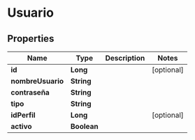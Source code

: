

# Usuario


## Properties

| Name | Type | Description | Notes |
|------------ | ------------- | ------------- | -------------|
|**id** | **Long** |  |  [optional] |
|**nombreUsuario** | **String** |  |  |
|**contraseña** | **String** |  |  |
|**tipo** | **String** |  |  |
|**idPerfil** | **Long** |  |  [optional] |
|**activo** | **Boolean** |  |  |



